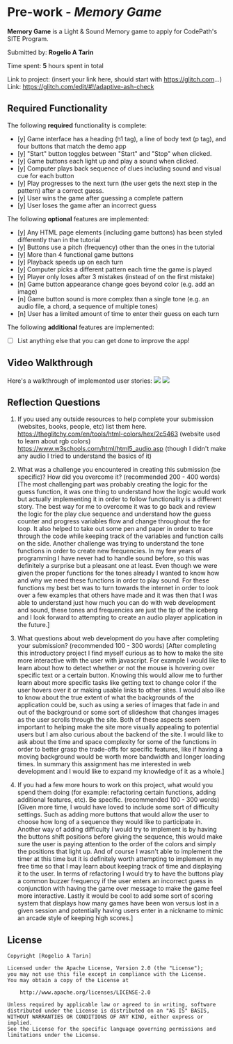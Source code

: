# Pre-work - *Memory Game*

**Memory Game** is a Light & Sound Memory game to apply for CodePath's SITE Program. 

Submitted by: **Rogelio A Tarin**

Time spent: **5** hours spent in total

Link to project: (insert your link here, should start with https://glitch.com...)
Link: https://glitch.com/edit/#!/adaptive-ash-check

## Required Functionality

The following **required** functionality is complete:

* [y] Game interface has a heading (h1 tag), a line of body text (p tag), and four buttons that match the demo app
* [y] "Start" button toggles between "Start" and "Stop" when clicked. 
* [y] Game buttons each light up and play a sound when clicked. 
* [y] Computer plays back sequence of clues including sound and visual cue for each button
* [y] Play progresses to the next turn (the user gets the next step in the pattern) after a correct guess. 
* [y] User wins the game after guessing a complete pattern
* [y] User loses the game after an incorrect guess

The following **optional** features are implemented:

* [y] Any HTML page elements (including game buttons) has been styled differently than in the tutorial
* [y] Buttons use a pitch (frequency) other than the ones in the tutorial
* [y] More than 4 functional game buttons
* [y] Playback speeds up on each turn
* [y] Computer picks a different pattern each time the game is played
* [y] Player only loses after 3 mistakes (instead of on the first mistake)
* [n] Game button appearance change goes beyond color (e.g. add an image)
* [n] Game button sound is more complex than a single tone (e.g. an audio file, a chord, a sequence of multiple tones)
* [n] User has a limited amount of time to enter their guess on each turn

The following **additional** features are implemented:

- [ ] List anything else that you can get done to improve the app!

## Video Walkthrough

Here's a walkthrough of implemented user stories:
![](http://g.recordit.co/WnJt5dRJhw.gif)
![](http://g.recordit.co/HeFBDNbOqJ.gif)


## Reflection Questions
1. If you used any outside resources to help complete your submission (websites, books, people, etc) list them here. 
https://theglitchy.com/en/tools/html-colors/hex/2c5463 (website used to learn about rgb colors)
https://www.w3schools.com/html/html5_audio.asp (though I didn't make any audio I tried to understand the basics of it)

2. What was a challenge you encountered in creating this submission (be specific)? How did you overcome it? (recommended 200 - 400 words) 
[The most challenging part was probably creating the logic for the guess function, it was one thing to understand how the logic would work but actually 
implementing it in order to follow functionality is a different story. The best way for me to overcome it was to go back and review the logic for the play
clue sequence and understand how the guess counter and progress variables flow and change throughout the for loop. It also helped to take out some pen and
paper in order to trace through the code while keeping track of the variables and function calls on the side. Another challenge was trying to understand
the tone functions in order to create new frequencies. In my few years of programming I have never had to handle sound before, so this was definitely
a surprise but a pleasant one at least. Even though we were given the proper functions for the tones already I wanted to know how and why we need these functions
in order to play sound. For these functions my best bet was to turn towards the internet in order to look over a few examples that others have made and it 
was then that I was able to understand just how much you can do with web development and sound, these tones and frequencies are just the tip of the iceberg
and I look forward to attempting to create an audio player application in the future.]

3. What questions about web development do you have after completing your submission? (recommended 100 - 300 words) 
[After completing this introductory project I find myself curious as to how to make the site more interactive with the user with javascript. For example
I would like to learn about how to detect whether or not the mouse is hovering over specific text or a certain button. Knowing this would allow me to 
further learn about more specific tasks like getting text to change color if the user hovers over it or making usable links to other sites. I would also
like to know about the true extent of what the backgrounds of the application could be, such as using a series of images that fade in and out of the background 
or some sort of slideshow that changes images as the user scrolls through the site. Both of these aspects seem important to helping make the site more
visually appealing to potential users but I am also curious about the backend of the site. I would like to ask about the time and space complexity for 
some of the functions in order to better grasp the trade-offs for specific features, like if having a moving background would be worth more bandwidth 
and longer loading times. In summary this assignment has me interested in web development and I would like to expand my knowledge of it as a whole.]

4. If you had a few more hours to work on this project, what would you spend them doing (for example: refactoring certain functions, adding additional features, etc). Be specific. (recommended 100 - 300 words) 
[Given more time, I would have loved to include some sort of difficulty settings. Such as adding more buttons that would allow the user to choose how
long of a sequence they would like to participate in. Another way of adding difficulty I would try to implement is by having the buttons shift positions
before giving the sequence, this would make sure the user is paying attention to the order of the colors and simply the positions that light up. And of course
I wasn't able to implement the timer at this time but it is definitely worth attempting to implement in my free time so that I may learn about keeping track
of time and displaying it to the user. In terms of refactoring I would try to have the buttons play a common buzzer frequency if the user enters an incorrect 
guess in conjunction with having the game over message to make the game feel more interactive. Lastly it would be cool to add some sort of scoring system that
displays how many games have been won versus lost in a given session and potentially having users enter in a nickname to mimic an arcade style of keeping high
scores.]



## License

    Copyright [Rogelio A Tarin]

    Licensed under the Apache License, Version 2.0 (the "License");
    you may not use this file except in compliance with the License.
    You may obtain a copy of the License at

        http://www.apache.org/licenses/LICENSE-2.0

    Unless required by applicable law or agreed to in writing, software
    distributed under the License is distributed on an "AS IS" BASIS,
    WITHOUT WARRANTIES OR CONDITIONS OF ANY KIND, either express or implied.
    See the License for the specific language governing permissions and
    limitations under the License.
